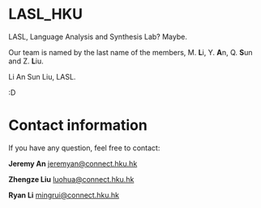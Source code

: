 # LASL_HKU
LASL, Language Analysis and Synthesis Lab? Maybe.

Our team is named by the last name of the members, M. **L**i, Y. **A**n, Q. **S**un and Z. **L**iu. 

Li An Sun Liu, LASL. 

:D



# Contact information

If you have any question, feel free to contact: 

 **Jeremy An** <jeremyan@connect.hku.hk>

**Zhengze Liu** <luohua@connect.hku.hk> 

**Ryan Li** <mingrui@connect.hku.hk>

